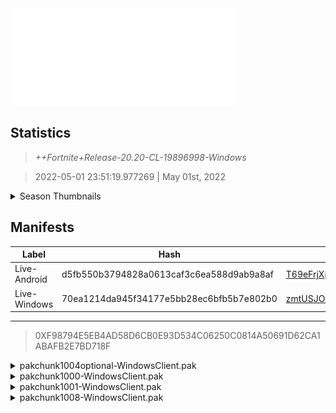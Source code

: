 <div style="pointer-events: none">
  <img style="pointer-events: none" src="https://raw.githubusercontent.com/Tectors/Archive/master/source/dependents/gen.20.20.svg" width="360" height="155">
<div>

## Statistics
> *++Fortnite+Release-20.20-CL-19896998-Windows*

> 2022-05-01 23:51:19.977269 | May 01st, 2022

<details>
  <summary>Season Thumbnails</summary>

  > Seasonal thumbnails are a season's normal ltms and their photos.

  | Name | ID |
  | - | - |
  | [Zero Build - Duos](https://raw.githubusercontent.com/Tectors/Archive/master/source/dependents/monthly-rotaton/playlist_nobuildbr_duo_20_20.png) | Playlist_NoBuildBR_Duo |
  | [Solo](https://raw.githubusercontent.com/Tectors/Archive/master/source/dependents/monthly-rotaton/playlist_defaultsolo_20_20.png) | Playlist_DefaultSolo |
  | [Zero Build - Trios](https://raw.githubusercontent.com/Tectors/Archive/master/source/dependents/monthly-rotaton/playlist_nobuildbr_trio_20_20.png) | Playlist_NoBuildBR_Trio |
  | [Zero Build - Solo](https://raw.githubusercontent.com/Tectors/Archive/master/source/dependents/monthly-rotaton/playlist_nobuildbr_solo_20_20.png) | Playlist_NoBuildBR_Solo |
</details>

## Manifests
| Label | Hash | Route |
| - | - | - |
| Live-Android | d5fb550b3794828a0613caf3c6ea588d9ab9a8af | [T69eFrjXpLjSU0XvJEGpm0eY-DQ4kQ](https://github.com/Tectors/Archive/blob/master/manifests/T69eFrjXpLjSU0XvJEGpm0eY-DQ4kQ.manifest) |
| Live-Windows | 70ea1214da945f34177e5bb28ec6bfb5b7e802b0 | [zmtUSJOvYkIM_cMwTUu_pwnSpdnUIw](https://github.com/Tectors/Archive/blob/master/manifests/zmtUSJOvYkIM_cMwTUu_pwnSpdnUIw.manifest) |

---

> 0XF98794E5EB4AD58D6CB0E93D534C06250C0814A50691D62CA1ABAFB2E7BD718F

<details>
  <summary>pakchunk1004optional-WindowsClient.pak</summary>

  > FortniteGame/Content/Paks/pakchunk1004optional-WindowsClient.pak

  > 0x39EBD063206F9D3E6FC1084E261BBBE24E5337013AA5EE20BBAA2461805EA467

  <img src="https://raw.githubusercontent.com/Tectors/Archive/master/source/dependents/referred/Pickaxe_ID_784_CroissantMale.svg" width="100"> <img src="https://raw.githubusercontent.com/Tectors/Archive/master/source/dependents/referred/CID_A_386_Athena_Commando_M_Croissant.svg" width="100"> <img src="https://raw.githubusercontent.com/Tectors/Archive/master/source/dependents/referred/BID_989_CroissantMale.svg" width="100"> 
</details>

<details>
  <summary>pakchunk1000-WindowsClient.pak</summary>

  > FortniteGame/Content/Paks/pakchunk1000-WindowsClient.pak

  > 0x321D65D8B27762B81A66D83BB114DDF177819157320378B4F3D8192A44EBD603

  <img src="https://raw.githubusercontent.com/Tectors/Archive/master/source/dependents/referred/Wrap_466_CactusDancer_A.svg" width="100"> <img src="https://raw.githubusercontent.com/Tectors/Archive/master/source/dependents/referred/Pickaxe_ID_783_CactusDancerMale.svg" width="100"> <img src="https://raw.githubusercontent.com/Tectors/Archive/master/source/dependents/referred/Pickaxe_ID_782_CactusDancerFemale.svg" width="100"> <img src="https://raw.githubusercontent.com/Tectors/Archive/master/source/dependents/referred/LSID_431_Cactus.svg" width="100"> <img src="https://raw.githubusercontent.com/Tectors/Archive/master/source/dependents/referred/CID_A_383_Athena_Commando_F_CactusDancer.svg" width="100"> <img src="https://raw.githubusercontent.com/Tectors/Archive/master/source/dependents/referred/CID_A_382_Athena_Commando_M_CactusDancer.svg" width="100"> <img src="https://raw.githubusercontent.com/Tectors/Archive/master/source/dependents/referred/BID_986_CactusDancerFemale.svg" width="100"> <img src="https://raw.githubusercontent.com/Tectors/Archive/master/source/dependents/referred/BID_985_CactusDancerMale.svg" width="100"> 
</details>

<details>
  <summary>pakchunk1001-WindowsClient.pak</summary>

  > FortniteGame/Content/Paks/pakchunk1001-WindowsClient.pak

  > 0xACA5AFDD0726A7EA0C2B565BC3B6E13EB352885368359C88957516EF766B5279

  <img src="https://raw.githubusercontent.com/Tectors/Archive/master/source/dependents/referred/Wrap_465_Lyrical.svg" width="100"> <img src="https://raw.githubusercontent.com/Tectors/Archive/master/source/dependents/referred/SPID_403_Lyrical_BoomBox.svg" width="100"> <img src="https://raw.githubusercontent.com/Tectors/Archive/master/source/dependents/referred/SPID_402_Lyrical_Name.svg" width="100"> <img src="https://raw.githubusercontent.com/Tectors/Archive/master/source/dependents/referred/Pickaxe_ID_788_LyricalMale.svg" width="100"> <img src="https://raw.githubusercontent.com/Tectors/Archive/master/source/dependents/referred/Pickaxe_ID_787_LyricalFemale.svg" width="100"> <img src="https://raw.githubusercontent.com/Tectors/Archive/master/source/dependents/referred/LSID_428_Lyrical.svg" width="100"> <img src="https://raw.githubusercontent.com/Tectors/Archive/master/source/dependents/referred/Glider_ID_364_LyricalFemale.svg" width="100"> <img src="https://raw.githubusercontent.com/Tectors/Archive/master/source/dependents/referred/Emoji_S20_Lyrical.svg" width="100"> <img src="https://raw.githubusercontent.com/Tectors/Archive/master/source/dependents/referred/EID_Lyrical.svg" width="100"> <img src="https://raw.githubusercontent.com/Tectors/Archive/master/source/dependents/referred/CID_A_388_Athena_Commando_F_Lyrical.svg" width="100"> <img src="https://raw.githubusercontent.com/Tectors/Archive/master/source/dependents/referred/CID_A_387_Athena_Commando_M_Lyrical.svg" width="100"> <img src="https://raw.githubusercontent.com/Tectors/Archive/master/source/dependents/referred/BID_991_LyricalFemale.svg" width="100"> <img src="https://raw.githubusercontent.com/Tectors/Archive/master/source/dependents/referred/BID_990_LyricalMale.svg" width="100"> <img src="https://raw.githubusercontent.com/Tectors/Archive/master/source/dependents/referred/BannerToken_076_S20_Lyrical.svg" width="100"> 
</details>

<details>
  <summary>pakchunk1008-WindowsClient.pak</summary>

  > FortniteGame/Content/Paks/pakchunk1008-WindowsClient.pak

  > 0x547927633B287636A6842DE8564BA52FBB0CA6C464C3D65C09C4A0BAFF5B6523

  </details>

